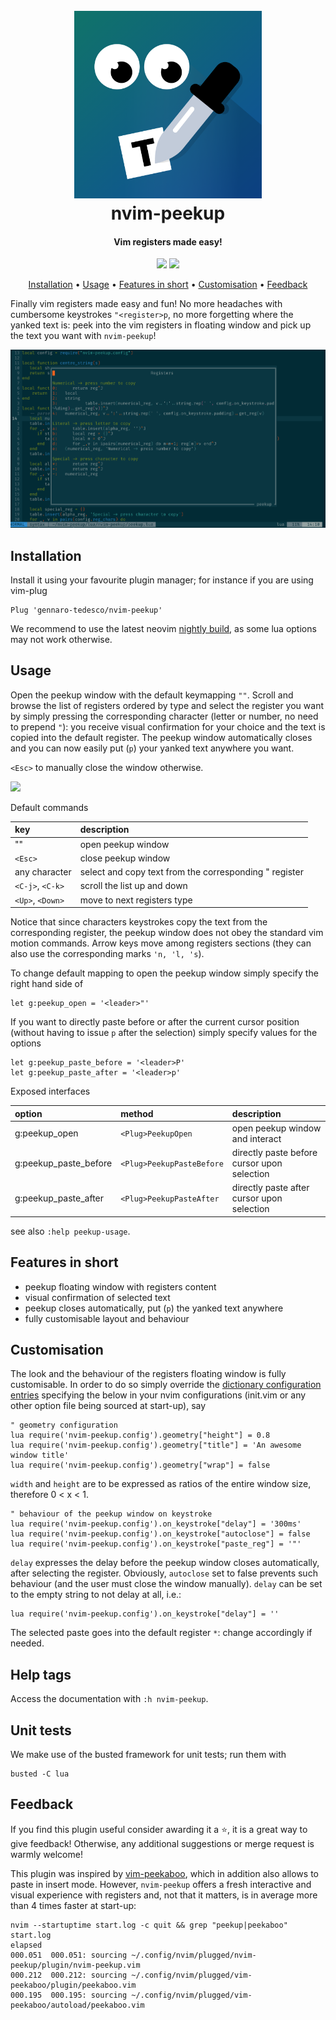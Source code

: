 <h1 align="center">
  <br>
  <img width="300" height="300" src="img/logo.png">
  <br>
  nvim-peekup
  <br>
</h1>

<h4 align="center">Vim registers made easy!</h4>

<p align="center">
  <img src="https://img.shields.io/badge/License-MIT-blue.svg">
  <img src="https://img.shields.io/badge/contributions-welcome-orange.svg">
</p>

<p align="center">
  <a href="##Installation">Installation</a> •
  <a href="##Usage">Usage</a> •
  <a href="##Features-in-short">Features in short</a> •
  <a href="##Customisation">Customisation</a> •
  <a href="##Feedback">Feedback</a>
</p>

Finally vim registers made easy and fun! No more headaches with cumbersome keystrokes `"<register>p`, no more forgetting where the yanked text is: peek into the vim registers in floating window and pick up the text you want with `nvim-peekup`!

![](img/screenshot.png)

## Installation
Install it using your favourite plugin manager; for instance if you are using vim-plug
```
Plug 'gennaro-tedesco/nvim-peekup'
```
We recommend to use the latest neovim [nightly build](https://github.com/neovim/neovim/releases/tag/nightly), as some lua options may not work otherwise.

## Usage
Open the peekup window with the default keymapping `""`. Scroll and browse the list of registers ordered by type and select the register you want by simply pressing the corresponding character (letter or number, no need to prepend `"`): you receive visual confirmation for your choice and the text is copied into the default register. The peekup window automatically closes and you can now easily put (`p`) your yanked text anywhere you want.

`<Esc>` to manually close the window otherwise.

![](img/demo.gif)

Default commands

| key             | description
|:--------------- |:-------------
|""               | open peekup window
|`<Esc>`          | close peekup window
|any character    | select and copy text from the corresponding " register
|`<C-j>`, `<C-k>` | scroll the list up and down
|`<Up>`, `<Down>` | move to next registers type

Notice that since characters keystrokes copy the text from the corresponding register, the peekup window does not obey the standard vim motion commands. Arrow keys move among registers sections (they can also use the corresponding marks `'n, 'l, 's`).

To change default mapping to open the peekup window simply specify the right hand side of
```
let g:peekup_open = '<leader>"'
```
If you want to directly paste before or after the current cursor position (without having to issue `p` after the selection) simply specify values for the options
```
let g:peekup_paste_before = '<leader>P'
let g:peekup_paste_after = '<leader>p'
```

Exposed interfaces

| option                   | method                       | description
|:------------------------ |:---------------------------- |:----------------
|g:peekup\_open            | `<Plug>PeekupOpen`           | open peekup window and interact
|g:peekup\_paste\_before   | `<Plug>PeekupPasteBefore`    | directly paste before cursor upon selection
|g:peekup\_paste\_after    | `<Plug>PeekupPasteAfter`     | directly paste after cursor upon selection

see also `:help peekup-usage`.

## Features in short
- peekup floating window with registers content
- visual confirmation of selected text
- peekup closes automatically, put (`p`) the yanked text anywhere
- fully customisable layout and behaviour

## Customisation
The look and the behaviour of the registers floating window is fully customisable. In order to do so simply override the [dictionary configuration entries](https://github.com/gennaro-tedesco/nvim-peekup/blob/master/lua/nvim-peekup/config.lua) specifying the below in your nvim configurations (init.vim or any other option file being sourced at start-up), say
```
" geometry configuration
lua require('nvim-peekup.config').geometry["height"] = 0.8
lua require('nvim-peekup.config').geometry["title"] = 'An awesome window title'
lua require('nvim-peekup.config').geometry["wrap"] = false
```
`width` and `height` are to be expressed as ratios of the entire window size, therefore 0 < x < 1.
```
" behaviour of the peekup window on keystroke
lua require('nvim-peekup.config').on_keystroke["delay"] = '300ms'
lua require('nvim-peekup.config').on_keystroke["autoclose"] = false
lua require('nvim-peekup.config').on_keystroke["paste_reg"] = '"'
```
`delay` expresses the delay before the peekup window closes automatically, after selecting the register. Obviously, `autoclose` set to false prevents such behaviour (and the user must close the window manually).
`delay` can be set to the empty string to not delay at all, i.e.:
```
lua require('nvim-peekup.config').on_keystroke["delay"] = ''
```

The selected paste goes into the default register `*`: change accordingly if needed.


## Help tags
Access the documentation with `:h nvim-peekup`.

## Unit tests
We make use of the busted framework for unit tests; run them with
```
busted -C lua
```

## Feedback
If you find this plugin useful consider awarding it a ⭐, it is a great way to give feedback! Otherwise, any additional suggestions or merge request is warmly welcome!

This plugin was inspired by [vim-peekaboo](https://github.com/junegunn/vim-peekaboo), which in addition also allows to paste in insert mode. However, `nvim-peekup` offers a fresh interactive and visual experience with registers and, not that it matters, is in average  more than 4 times faster at start-up:
```
nvim --startuptime start.log -c quit && grep "peekup|peekaboo" start.log
elapsed
000.051  000.051: sourcing ~/.config/nvim/plugged/nvim-peekup/plugin/nvim-peekup.vim
000.212  000.212: sourcing ~/.config/nvim/plugged/vim-peekaboo/plugin/peekaboo.vim
000.195  000.195: sourcing ~/.config/nvim/plugged/vim-peekaboo/autoload/peekaboo.vim
```
